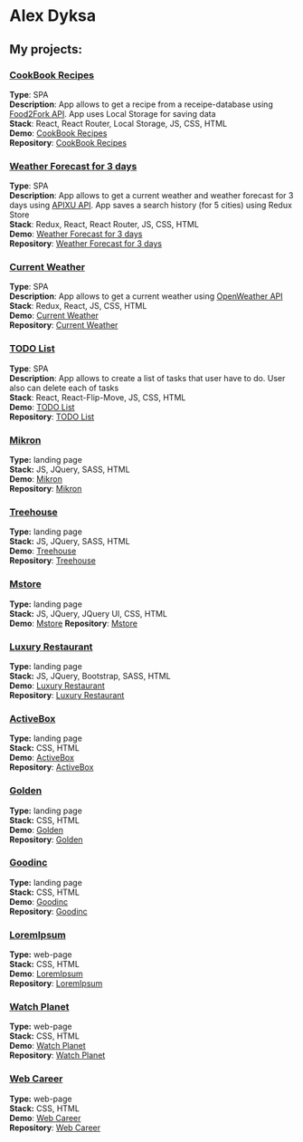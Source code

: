 # Alex Dyksa
## My projects:

### [CookBook Recipes](https://odyksa.github.io/cookbook) ###  
**Type**: SPA  
**Description**: App allows to get a recipe from a receipe-database using [Food2Fork API](https://www.food2fork.com/about/api). App uses Local Storage for saving data  
**Stack**: React, React Router, Local Storage, JS, CSS, HTML  
**Demo**: [CookBook Recipes](https://odyksa.github.io/cookbook)  
**Repository**: [CookBook Recipes](https://github.com/odyksa/CookBook)   


### [Weather Forecast for 3 days](https://odyksa.github.io/weather-forecast) ###  
**Type**: SPA  
**Description**: App allows to get a current weather and weather forecast for 3 days using [APIXU API](https://www.apixu.com/api.aspx). App saves a search history (for 5 cities) using Redux Store   
**Stack**: Redux, React, React Router, JS, CSS, HTML   
**Demo**: [Weather Forecast for 3 days](https://odyksa.github.io/weather-forecast)   
**Repository**: [Weather Forecast for 3 days](https://github.com/odyksa/Weather-Forecast-v2)   

### [Current Weather](https://odyksa.github.io/current_weather)  ###  
**Type**: SPA  
**Description**: App allows to get a current weather using [OpenWeather API](https://openweathermap.org/api)  
**Stack**: Redux, React, JS, CSS, HTML   
**Demo**: [Current Weather](https://odyksa.github.io/current_weather)  
**Repository**: [Current Weather](https://github.com/odyksa/Weather-Forecast)   

### [TODO List](https://odyksa.github.io/todo_list)  ###  
**Type**: SPA  
**Description**: App allows to create a list of tasks that user have to do. User also can delete each of tasks   
**Stack**: React, React-Flip-Move, JS, CSS, HTML   
**Demo**: [TODO List](https://odyksa.github.io/todo_list)   
**Repository**: [TODO List](https://github.com/odyksa/TodoList)   

### [Mikron](https://odyksa.github.io/mikron)  ###   
**Type:** landing page   
**Stack:** JS, JQuery, SASS, HTML   
**Demo**: [Mikron](https://odyksa.github.io/mikron)  
**Repository**: [Mikron](https://github.com/odyksa/Mikron)   

### [Treehouse](https://odyksa.github.io/treehouse)  ###   
**Type:** landing page   
**Stack:** JS, JQuery, SASS, HTML   
**Demo**: [Treehouse](https://odyksa.github.io/treehouse)   
**Repository**: [Treehouse](https://github.com/odyksa/Treehouse)   

### [Mstore](https://odyksa.github.io/mstore)  ###   
**Type:** landing page   
**Stack:** JS, JQuery, JQuery UI, CSS, HTML   
**Demo**: [Mstore](https://odyksa.github.io/mstore) 
**Repository**: [Mstore](https://github.com/odyksa/MStore)   

### [Luxury Restaurant](https://odyksa.github.io/luxury_restaurant)  ###   
**Type:** landing page   
**Stack:** JS, JQuery, Bootstrap, SASS, HTML   
**Demo**: [Luxury Restaurant](https://odyksa.github.io/luxury_restaurant)   
**Repository**: [Luxury Restaurant](https://github.com/odyksa/Luxury-restaurant)   

### [ActiveBox](https://odyksa.github.io/activebox)  ###   
**Type:** landing page   
**Stack:** CSS, HTML    
**Demo**: [ActiveBox](https://odyksa.github.io/activebox)   
**Repository**: [ActiveBox](https://github.com/odyksa/Activebox)   

### [Golden](https://odyksa.github.io/golden)  ###   
**Type:** landing page  
**Stack:** CSS, HTML    
**Demo**: [Golden](https://odyksa.github.io/golden)   
**Repository**: [Golden](https://github.com/odyksa/Golden)   

### [Goodinc](https://odyksa.github.io/goodinc)  ###   
**Type:** landing page   
**Stack:** CSS, HTML   
**Demo**: [Goodinc](https://odyksa.github.io/goodinc)   
**Repository**: [Goodinc](https://github.com/odyksa/Goodinc)   

### [LoremIpsum](https://odyksa.github.io/lorem_ipsum)  ###   
**Type:** web-page  
**Stack:** CSS, HTML   
**Demo**: [LoremIpsum](https://odyksa.github.io/lorem_ipsum)   
**Repository**: [LoremIpsum](https://github.com/odyksa/LoremIpsum)   

### [Watch Planet](https://odyksa.github.io/watch_planet)  ###   
**Type:** web-page  
**Stack:** CSS, HTML   
**Demo**: [Watch Planet](https://odyksa.github.io/watch_planet)  
**Repository**: [Watch Planet](https://github.com/odyksa/WatchPlanet)   

### [Web Career](https://odyksa.github.io/webcareer)  ###   
**Type:** web-page  
**Stack:** CSS, HTML   
**Demo**: [Web Career](https://odyksa.github.io/webcareer)  
**Repository**: [Web Career](https://github.com/odyksa/Webcareer)

